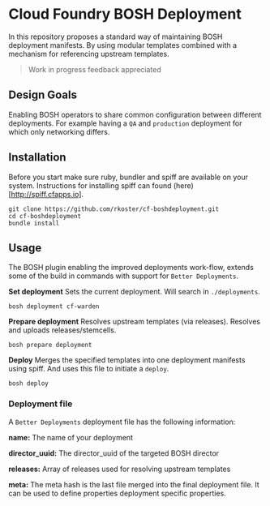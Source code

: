 # Cloud Foundry BOSH Deployment
In this repository proposes a standard way of maintaining BOSH deployment manifests.
By using modular templates combined with a mechanism for referencing upstream templates.

> Work in progress feedback appreciated

## Design Goals
Enabling BOSH operators to share common configuration between different deployments.
For example having a `QA` and `production` deployment for which only networking differs.

## Installation
Before you start make sure ruby, bundler and spiff are available on your system.
Instructions for installing spiff can found (here)[http://spiff.cfapps.io].

```
git clone https://github.com/rkoster/cf-boshdeployment.git
cd cf-boshdeployment
bundle install
```

## Usage
The BOSH plugin enabling the improved deployments work-flow,
extends some of the build in commands with support for `Better Deployments`.

**Set deployment**
Sets the current deployment. Will search in `./deployments`.
```
bosh deployment cf-warden
```

**Prepare deployment**
Resolves upstream templates (via releases).
Resolves and uploads releases/stemcells.
```
bosh prepare deployment
```

**Deploy**
Merges the specified templates into one deployment manifests using spiff.
And uses this file to initiate a `deploy`.
```
bosh deploy
```

### Deployment file
A `Better Deployments` deployment file has the following information:

**name:**
The name of your deployment

**director_uuid:**
The director_uuid of the targeted BOSH director

**releases:**
Array of releases used for resolving upstream templates

**meta:**
The meta hash is the last file merged into the final deployment file.
It can be used to define properties deployment specific properties.
